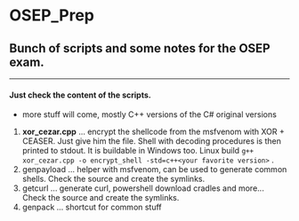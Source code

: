 # OSEP_Prep

## Bunch of scripts and some notes for the OSEP exam.
-----------------------------------------------------
#### Just check the content of the scripts.
- more stuff will come, mostly C++ versions of the C# original versions
1) **xor_cezar.cpp** ... encrypt the shellcode from the msfvenom with XOR + CEASER.
   Just give him the file. Shell with decoding procedures is then printed to stdout.
   It is buildable in Windows too. Linux build `g++ xor_cezar.cpp -o encrypt_shell -std=c++<your favorite version>` .   
3) genpayload ... helper with msfvenom, can be used to generate common shells. Check the source and create the symlinks.
4) getcurl ... generate curl, powershell download cradles and more... Check the source and create the symlinks.
5) genpack ... shortcut for common stuff
